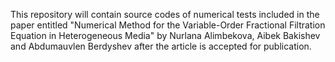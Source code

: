 This repository will contain source codes of numerical tests included in the paper entitled "Numerical Method for the Variable-Order Fractional Filtration Equation in Heterogeneous Media" by Nurlana Alimbekova, Aibek Bakishev and Abdumauvlen Berdyshev after the article is accepted for publication.
